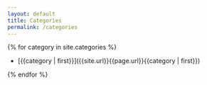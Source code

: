 ```yaml
---
layout: default
title: Categories
permalink: /categories
---
```


<!-- TODO: Add the number of articles in each category-->

{% for category in site.categories %}

  - [{{category | first}}]({{site.url}}{{page.url}}{{category | first}})

{% endfor %}
